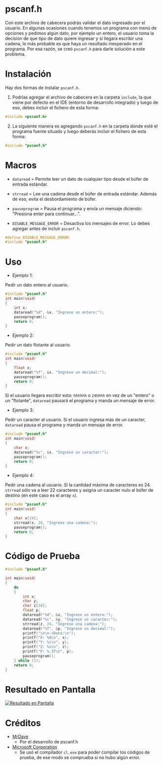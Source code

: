 # pscanf.h

Con este archivo de cabecera podrás validar el dato ingresado por el usuario. En algunas ocasiones cuando tenemos un programa con menú de opciones y pedimos algún dato, por ejemplo un entero, el usuario toma la decisión de que tipo de dato quiere ingresar y sí llegara escribir una cadena, lo más probable es que haya un resultado inesperado en el programa. 
Por esa razón, se creó `pscanf.h` para darle solución a este problema.

# Instalación

Hay dos formas de instalar `pscanf.h`.
1. Podrías agregar el archivo de cabecera en la carpeta `include`, la que viene por defecto en el IDE (entorno de desarrollo integrado) y luego de eso, debes incluir el fichero de esta forma:
```C
#include <pscanf.h>
```
2. La siguiente manera es agregando `pscanf.h` en la carpeta dónde esté el programa fuente situado y luego deberás incluir el fichero de esta forma:
```C
#include "pscanf.h"
```

# Macros

- `dataread` = Permite leer un dato de cualquier tipo desde el búfer de entrada estándar.

- `strread` = Lee una cadena desde el búfer de entrada estándar. Además de eso, evita el desbordamiento de búfer.

- `pauseprogram` = Pausa el programa y envía un mensaje diciendo: "Presiona enter para continuar...".

- `DISABLE_MESSAGE_ERROR` = Desactiva los mensajes de error. Lo debes agregar antes de incluir `pscanf.h`.
```C
#define DISABLE_MESSAGE_ERROR
#include "pscanf.h"
```

# Uso

- Ejemplo 1:

Pedir un dato entero al usuario.
```C
#include "pscanf.h"
int main(void)
{
	int x;
	dataread("%d", &x, "Ingrese un entero:");
	pauseprogram();
	return 0;
}
```

- Ejemplo 2:

Pedir un dato flotante al usuario.
```C
#include "pscanf.h"
int main(void)
{
	float x;
	dataread("%f", &x, "Ingrese un decimal:");
	pauseprogram();
	return 0;
}
```

Sí el usuario llegara escribir esto: `hhhhhh` o `24hhhh` en vez de un "entero" o un "flotante", `dataread` pausará el programa y manda un mensaje de error.

- Ejemplo 3:

Pedir un caracter al usuario.
Sí el usuario ingresa más de un caracter, `dataread` pausa el programa y manda un mensaje de error.
```C
#include "pscanf.h"
int main(void)
{
	char x;
	dataread("%c", &x, "Ingrese un caracter:");
	pauseprogram();
	return 0;
}
```

- Ejemplo 4:

Pedir una cadena al usuario.
Sí la cantidad máxima de caracteres es 24. `strread` sólo va a leer 22 caracteres y asigna un caracter nulo al búfer de destino (en este caso es el array `x`).
```C
#include "pscanf.h"
int main(void)
{
	char x[24];
	strread(x, 24, "Ingrese una cadena:");
	pauseprogram();
	return 0;
}
```

# Código de Prueba
```C
#include "pscanf.h"

int main(void)
{
	do
	{
		int x;
		char y;
		char z[24];
		float p;
		dataread("%d", &x, "Ingrese un entero:");
		dataread("%c", &y, "Ingrese un caracter:");
		strread(z, 24, "Ingrese una cadena:");
		dataread("%f", &p, "Ingrese un decimal:");
		printf("\n\n->Data:\n");
		printf("X: %d\n", x);
		printf("Y: %c\n", y);
		printf("Z: %s\n", z);
		printf("P: %.3f\n", p);
		pauseprogram();
	} while (1);
	return 0;
}
```

# Resultado en Pantalla
[![Resultado en Pantalla](https://i.imgur.com/uFshspC.png)](https://github.com/MrDave1999)

# Créditos

- [MrDave](https://github.com/MrDave1999) 
	- Por el desarrollo de pscanf.h
- [Microsoft Corporation](https://github.com/Microsoft) 
	- Se usó el compilador `cl.exe` para poder compilar los códigos de prueba, de ese modo se comprueba sí no hubo algún error.

